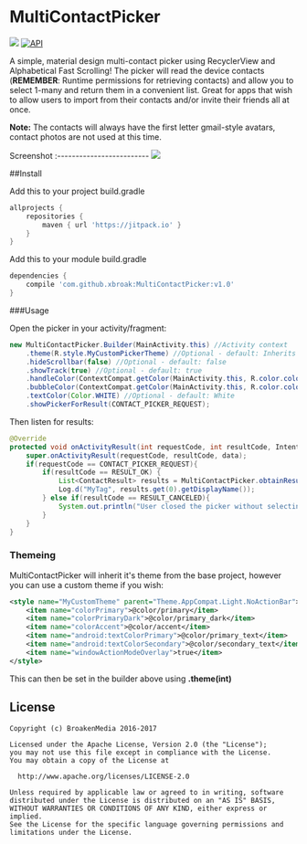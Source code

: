 # MultiContactPicker

[![](https://img.shields.io/badge/license-Apache%20License%202.0-blue.svg)](https://www.apache.org/licenses/LICENSE-2.0.html)
<a target="_blank" href="https://developer.android.com/reference/android/os/Build.VERSION_CODES.html#JELLY_BEAN"><img src="https://img.shields.io/badge/API-16%2B-blue.svg?style=flat" alt="API" /></a> 

A simple, material design multi-contact picker using RecyclerView and Alphabetical Fast Scrolling! The picker will read the device contacts (**REMEMBER**: Runtime permissions for retrieving contacts) and allow you to select 1-many and return them in a convenient list. Great for apps that wish to allow users to import from their contacts and/or invite their friends all at once.

**Note:** The contacts will always have the first letter gmail-style avatars, contact photos are not used at this time.


Screenshot
:-------------------------
![](http://i.imgur.com/6duvoHm.png)


##Install

Add this to your project build.gradle
``` gradle
allprojects {
    repositories {
        maven { url 'https://jitpack.io' }
    }
}
```

Add this to your module build.gradle

``` gradle
dependencies {
    compile 'com.github.xbroak:MultiContactPicker:v1.0'
}
```
###Usage

Open the picker in your activity/fragment:

```java
new MultiContactPicker.Builder(MainActivity.this) //Activity context
    .theme(R.style.MyCustomPickerTheme) //Optional - default: Inherits project style
    .hideScrollbar(false) //Optional - default: false
    .showTrack(true) //Optional - default: true
    .handleColor(ContextCompat.getColor(MainActivity.this, R.color.colorPrimary)) //Optional - default: Green
    .bubbleColor(ContextCompat.getColor(MainActivity.this, R.color.colorPrimary)) //Optional - default: Green
    .textColor(Color.WHITE) //Optional - default: White
    .showPickerForResult(CONTACT_PICKER_REQUEST);
```

Then listen for results:

```java
@Override
protected void onActivityResult(int requestCode, int resultCode, Intent data) {
    super.onActivityResult(requestCode, resultCode, data);
    if(requestCode == CONTACT_PICKER_REQUEST){
        if(resultCode == RESULT_OK) {
            List<ContactResult> results = MultiContactPicker.obtainResult(data);
            Log.d("MyTag", results.get(0).getDisplayName());
        } else if(resultCode == RESULT_CANCELED){
            System.out.println("User closed the picker without selecting items.");
        }
    }
}
```

### Themeing
MultiContactPicker will inherit it's theme from the base project, however you can use a custom theme if you wish:

```xml
<style name="MyCustomTheme" parent="Theme.AppCompat.Light.NoActionBar">
    <item name="colorPrimary">@color/primary</item>
    <item name="colorPrimaryDark">@color/primary_dark</item>
    <item name="colorAccent">@color/accent</item>
    <item name="android:textColorPrimary">@color/primary_text</item>
    <item name="android:textColorSecondary">@color/secondary_text</item>
    <item name="windowActionModeOverlay">true</item>
</style>
```

This can then be set in the builder above using **.theme(int)**


## License

```
Copyright (c) BroakenMedia 2016-2017

Licensed under the Apache License, Version 2.0 (the "License");
you may not use this file except in compliance with the License.
You may obtain a copy of the License at

  http://www.apache.org/licenses/LICENSE-2.0

Unless required by applicable law or agreed to in writing, software
distributed under the License is distributed on an "AS IS" BASIS,
WITHOUT WARRANTIES OR CONDITIONS OF ANY KIND, either express or implied.
See the License for the specific language governing permissions and
limitations under the License.
```

